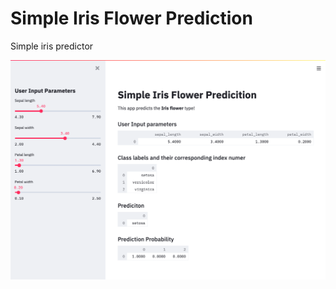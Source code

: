 # Simple Iris Flower Prediction

Simple iris predictor 

<img src="https://github.com/JaimeSolisS/Streamlit/blob/master/02-Iris%20Flower%20Prediction%20App/screenshots/1.png?raw=true"/>

